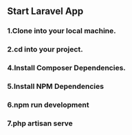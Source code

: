 
## Start Laravel App

### 1.Clone into your local machine.

### 2.cd into your project.

### 4.Install Composer Dependencies.

### 5.Install NPM Dependencies

### 6.npm run development

### 7.php artisan serve
